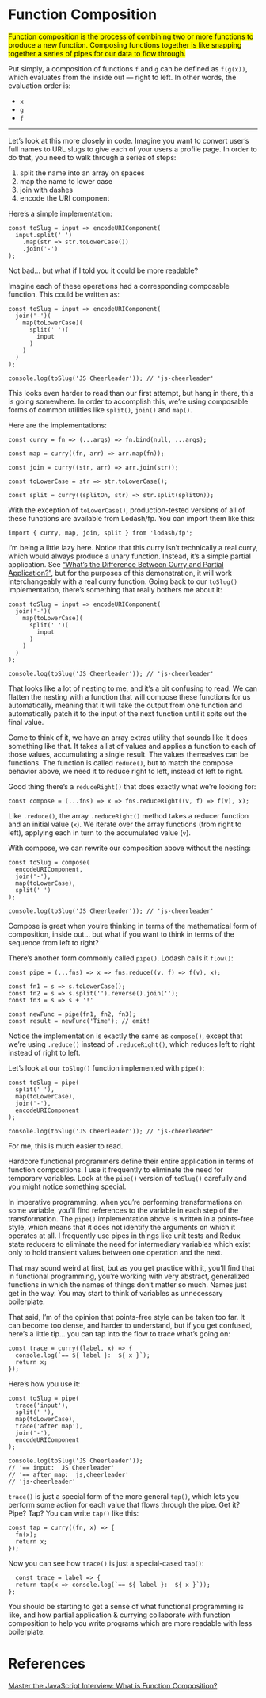 # Function Composition

<mark>Function composition is the process of combining two or more functions to produce a new function. Composing functions together is like snapping together a series of pipes for our data to flow through.</mark>

Put simply, a composition of functions `f` and `g` can be defined as `f(g(x))`, which evaluates from the inside out — right to left. In other words, the evaluation order is:

- `x`
- `g`
- `f`

---

Let’s look at this more closely in code. Imagine you want to convert user’s full names to URL slugs to give each of your users a profile page. In order to do that, you need to walk through a series of steps:

1. split the name into an array on spaces
2. map the name to lower case
3. join with dashes
4. encode the URI component

Here’s a simple implementation:

```
const toSlug = input => encodeURIComponent(
  input.split(' ')
    .map(str => str.toLowerCase())
    .join('-')
);
```

Not bad… but what if I told you it could be more readable?

Imagine each of these operations had a corresponding composable function. This could be written as:

```
const toSlug = input => encodeURIComponent(
  join('-')(
    map(toLowerCase)(
      split(' ')(
        input
      )
    )
  )
);

console.log(toSlug('JS Cheerleader')); // 'js-cheerleader'
```

This looks even harder to read than our first attempt, but hang in there, this is going somewhere.
In order to accomplish this, we’re using composable forms of common utilities like `split()`, `join()` and `map()`.

Here are the implementations:

```
const curry = fn => (...args) => fn.bind(null, ...args);

const map = curry((fn, arr) => arr.map(fn));

const join = curry((str, arr) => arr.join(str));

const toLowerCase = str => str.toLowerCase();

const split = curry((splitOn, str) => str.split(splitOn));
```

With the exception of `toLowerCase()`, production-tested versions of all of these functions are available from Lodash/fp. You can import them like this:

```
import { curry, map, join, split } from 'lodash/fp';
```

I’m being a little lazy here. Notice that this curry isn’t technically a real curry, which would always produce a unary function. Instead, it’s a simple partial application. See [“What’s the Difference Between Curry and Partial Application?”](https://medium.com/javascript-scene/curry-or-partial-application-8150044c78b8), but for the purposes of this demonstration, it will work interchangeably with a real curry function.
Going back to our `toSlug()` implementation, there’s something that really bothers me about it:

```
const toSlug = input => encodeURIComponent(
  join('-')(
    map(toLowerCase)(
      split(' ')(
        input
      )
    )
  )
);

console.log(toSlug('JS Cheerleader')); // 'js-cheerleader'
```

That looks like a lot of nesting to me, and it’s a bit confusing to read. We can flatten the nesting with a function that will compose these functions for us automatically, meaning that it will take the output from one function and automatically patch it to the input of the next function until it spits out the final value.

Come to think of it, we have an array extras utility that sounds like it does something like that. It takes a list of values and applies a function to each of those values, accumulating a single result. The values themselves can be functions. The function is called `reduce()`, but to match the compose behavior above, we need it to reduce right to left, instead of left to right.

Good thing there’s a `reduceRight()` that does exactly what we’re looking for:

```
const compose = (...fns) => x => fns.reduceRight((v, f) => f(v), x);
```

Like `.reduce()`, the array `.reduceRight()` method takes a reducer function and an initial value (`x`). We iterate over the array functions (from right to left), applying each in turn to the accumulated value (`v`).

With compose, we can rewrite our composition above without the nesting:

```
const toSlug = compose(
  encodeURIComponent,
  join('-'),
  map(toLowerCase),
  split(' ')
);

console.log(toSlug('JS Cheerleader')); // 'js-cheerleader'
```

Compose is great when you’re thinking in terms of the mathematical form of composition, inside out… but what if you want to think in terms of the sequence from left to right?

There’s another form commonly called `pipe()`. Lodash calls it `flow()`:

```
const pipe = (...fns) => x => fns.reduce((v, f) => f(v), x);

const fn1 = s => s.toLowerCase();
const fn2 = s => s.split('').reverse().join('');
const fn3 = s => s + '!'

const newFunc = pipe(fn1, fn2, fn3);
const result = newFunc('Time'); // emit!
```

Notice the implementation is exactly the same as `compose()`, except that we’re using `.reduce()` instead of `.reduceRight()`, which reduces left to right instead of right to left.

Let’s look at our `toSlug()` function implemented with `pipe()`:

```
const toSlug = pipe(
  split(' '),
  map(toLowerCase),
  join('-'),
  encodeURIComponent
);

console.log(toSlug('JS Cheerleader')); // 'js-cheerleader'
```

For me, this is much easier to read.

Hardcore functional programmers define their entire application in terms of function compositions.
I use it frequently to eliminate the need for temporary variables. Look at the `pipe()` version of `toSlug()` carefully and you might notice something special.

In imperative programming, when you’re performing transformations on some variable, you’ll find references to the variable in each step of the transformation. The `pipe()` implementation above is written in a points-free style, which means that it does not identify the arguments on which it operates at all.
I frequently use pipes in things like unit tests and Redux state reducers to eliminate the need for intermediary variables which exist only to hold transient values between one operation and the next.

That may sound weird at first, but as you get practice with it, you’ll find that in functional programming, you’re working with very abstract, generalized functions in which the names of things don’t matter so much. Names just get in the way. You may start to think of variables as unnecessary boilerplate.

That said, I’m of the opinion that points-free style can be taken too far. It can become too dense, and harder to understand, but if you get confused, here’s a little tip… you can tap into the flow to trace what’s going on:

```
const trace = curry((label, x) => {
  console.log(`== ${ label }:  ${ x }`);
  return x;
});
```

Here’s how you use it:

```
const toSlug = pipe(
  trace('input'),
  split(' '),
  map(toLowerCase),
  trace('after map'),
  join('-'),
  encodeURIComponent
);

console.log(toSlug('JS Cheerleader'));
// '== input:  JS Cheerleader'
// '== after map:  js,cheerleader'
// 'js-cheerleader'
```

`trace()` is just a special form of the more general `tap()`, which lets you perform some action for each value that flows through the pipe. Get it? Pipe? Tap? You can write `tap()` like this:

```
const tap = curry((fn, x) => {
  fn(x);
  return x;
});
```

Now you can see how `trace()` is just a special-cased `tap()`:

```
  const trace = label => {
  return tap(x => console.log(`== ${ label }:  ${ x }`));
};
```

You should be starting to get a sense of what functional programming is like, and how partial application & currying collaborate with function composition to help you write programs which are more readable with less boilerplate.

# References

[Master the JavaScript Interview: What is Function Composition?](https://medium.com/javascript-scene/master-the-javascript-interview-what-is-function-composition-20dfb109a1a0)
